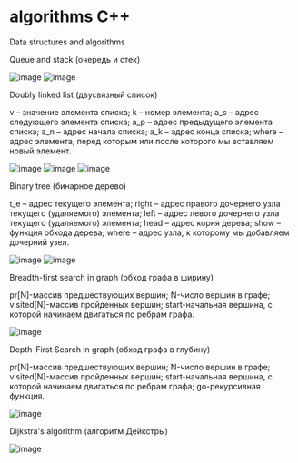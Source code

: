 # algorithms C++
Data structures and algorithms 

Queue and stack (очередь и стек)

![image](https://github.com/MoonLightFoxKs/algorithms/blob/main/queue%20and%20stack/queue.png)
![image](https://github.com/MoonLightFoxKs/algorithms/blob/main/queue%20and%20stack/stack.png)


Doubly linked list (двусвязный список)

v – значение элемента списка;
k – номер элемента;
a_s – адрес следующего элемента списка;
a_p – адрес предыдущего элемента списка;
a_n – адрес начала списка;
a_k – адрес конца списка;
where – адрес элемента, перед которым или после которого мы вставляем новый элемент.

![image](https://github.com/MoonLightFoxKs/algorithms/blob/main/Doubly%20linked%20list/image%20129.png)
![image](https://github.com/MoonLightFoxKs/algorithms/blob/main/Doubly%20linked%20list/image%20128.png)
![image](https://github.com/MoonLightFoxKs/algorithms/blob/main/Doubly%20linked%20list/image%20126.png)


Binary tree (бинарное дерево)

t_e – адрес текущего элемента;
right – адрес правого дочернего узла текущего (удаляемого) элемента;
left – адрес левого дочернего узла текущего (удаляемого) элемента;
head – адрес корня дерева;
show – функция обхода дерева;
where – адрес узла, к которому мы добавляем дочерний узел.

![image](https://github.com/MoonLightFoxKs/algorithms/blob/main/binary%20tree/image%20122.png)
![image](https://github.com/MoonLightFoxKs/algorithms/blob/main/binary%20tree/image%20123.png)


Breadth-first search in graph (обход графа в ширину)

pr[N]-массив предшествующих вершин;
N-число вершин в графе;
visited[N]-массив пройденных вершин;
start-начальная вершина, с которой начинаем двигаться по ребрам графа.

![image](https://github.com/MoonLightFoxKs/algorithms/blob/main/BFS%20graph/image%20124.png)

Depth-First Search in graph (обход графа в глубину)

pr[N]-массив предшествующих вершин;
N-число вершин в графе;
visited[N]-массив пройденных вершин;
start-начальная вершина, с которой начинаем двигаться по ребрам графа;
go-рекурсивная функция.

![image](https://github.com/MoonLightFoxKs/algorithms/blob/main/DFS%20graph/image%20125.png)


Dijkstra's algorithm (алгоритм Дейкстры)

![image](https://github.com/MoonLightFoxKs/algorithms/blob/main/Dijkstra's%20algorithm/image%20130.png)
